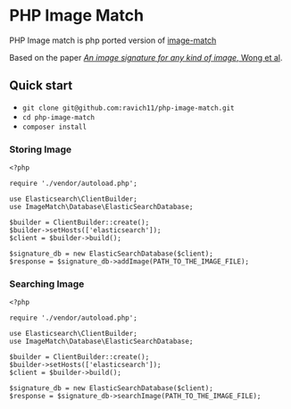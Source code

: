 PHP Image Match
=============

PHP Image match is php ported version of [image-match](https://github.com/EdjoLabs/image-match)

Based on the paper [_An image signature for any kind of image_, Wong et
al](http://www.cs.cmu.edu/~hcwong/Pdfs/icip02.ps).

## Quick start
* `git clone git@github.com:ravich11/php-image-match.git`
* `cd php-image-match`
* `composer install`

### Storing Image
```
<?php

require './vendor/autoload.php';

use Elasticsearch\ClientBuilder;
use ImageMatch\Database\ElasticSearchDatabase;

$builder = ClientBuilder::create();
$builder->setHosts(['elasticsearch']);
$client = $builder->build();

$signature_db = new ElasticSearchDatabase($client);
$response = $signature_db->addImage(PATH_TO_THE_IMAGE_FILE);
```

### Searching Image
```
<?php

require './vendor/autoload.php';

use Elasticsearch\ClientBuilder;
use ImageMatch\Database\ElasticSearchDatabase;

$builder = ClientBuilder::create();
$builder->setHosts(['elasticsearch']);
$client = $builder->build();

$signature_db = new ElasticSearchDatabase($client);
$response = $signature_db->searchImage(PATH_TO_THE_IMAGE_FILE);
```